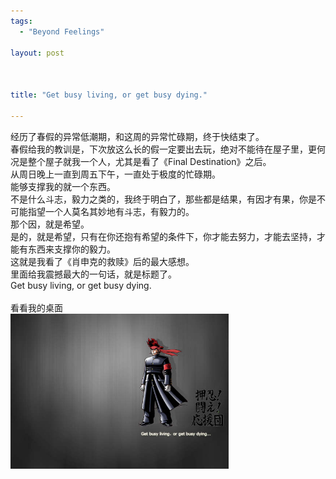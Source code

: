 ```yaml
--- 
tags: 
  - "Beyond Feelings"

layout: post



title: "Get busy living, or get busy dying."

---
```

<div id="msgcns!5F971C000415D85F!377" class="bvMsg">
<div>经历了春假的异常低潮期，和这周的异常忙碌期，终于快结束了。<br>春假给我的教训是，下次放这么长的假一定要出去玩，绝对不能待在屋子里，更何况是整个屋子就我一个人，尤其是看了《Final Destination》之后。<br>从周日晚上一直到周五下午，一直处于极度的忙碌期。<br>能够支撑我的就一个东西。<br>不是什么斗志，毅力之类的，我终于明白了，那些都是结果，有因才有果，你是不可能指望一个人莫名其妙地有斗志，有毅力的。<br>那个因，就是希望。<br>是的，就是希望，只有在你还抱有希望的条件下，你才能去努力，才能去坚持，才能有东西来支撑你的毅力。<br>这就是我看了《肖申克的救赎》后的最大感想。<br>里面给我震撼最大的一句话，就是标题了。<br>Get busy living, or get busy dying.</div>
<div> </div>
<div>看看我的桌面</div>
<img style="width:349px;height:248px;" height="417" src="/assets/images/blog/2006-03-23-get-busy-living-or-get-busy-dying-0.jpg" width="537" align="middle" border="0">
</div>
